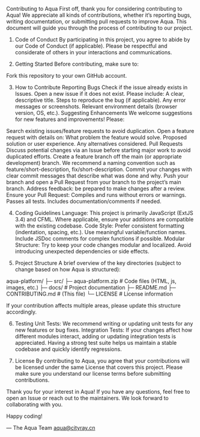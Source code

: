 Contributing to Aqua
First off, thank you for considering contributing to Aqua! We appreciate all kinds of contributions, whether it’s reporting bugs, writing documentation, or submitting pull requests to improve Aqua. This document will guide you through the process of contributing to our project.

1. Code of Conduct
By participating in this project, you agree to abide by our Code of Conduct (if applicable).
Please be respectful and considerate of others in your interactions and communications.

2. Getting Started
Before contributing, make sure to:

Fork this repository to your own GitHub account.

3. How to Contribute
Reporting Bugs
Check if the issue already exists in Issues.
Open a new issue if it does not exist. Please include:
A clear, descriptive title.
Steps to reproduce the bug (if applicable).
Any error messages or screenshots.
Relevant environment details (browser version, OS, etc.).
Suggesting Enhancements
We welcome suggestions for new features and improvements! Please:

Search existing issues/feature requests to avoid duplication.
Open a feature request with details on:
What problem the feature would solve.
Proposed solution or user experience.
Any alternatives considered.
Pull Requests
Discuss potential changes via an Issue before starting major work to avoid duplicated efforts.
Create a feature branch off the main (or appropriate development) branch. We recommend a naming convention such as feature/short-description, fix/short-description.
Commit your changes with clear commit messages that describe what was done and why.
Push your branch and open a Pull Request from your branch to the project’s main branch.
Address feedback: be prepared to make changes after a review.
Ensure your Pull Request:
Compiles and runs without errors or warnings.
Passes all tests.
Includes documentation/comments if needed.

4. Coding Guidelines
Language: This project is primarily JavaScript (ExtJS 3.4) and CFML. Where applicable, ensure your additions are compatible with the existing codebase.
Code Style:
Prefer consistent formatting (indentation, spacing, etc.).
Use meaningful variable/function names.
Include JSDoc comments for complex functions if possible.
Modular Structure: Try to keep your code changes modular and localized. Avoid introducing unexpected dependencies or side effects.

5. Project Structure
A brief overview of the key directories (subject to change based on how Aqua is structured):

aqua-platform/
├─ src/
├─ aqua-platform.zip # Code files (HTML, js, images, etc.)
├─ docs/             # Project documentation
├─ README.md
├─ CONTRIBUTING.md   # (This file)
└─ LICENSE           # License information

If your contribution affects multiple areas, please update this structure accordingly.

6. Testing
Unit Tests: We recommend writing or updating unit tests for any new features or bug fixes.
Integration Tests: If your changes affect how different modules interact, adding or updating integration tests is appreciated.
Having a strong test suite helps us maintain a stable codebase and quickly identify regressions.

7. License
By contributing to Aqua, you agree that your contributions will be licensed under the same License that covers this project.
Please make sure you understand our license terms before submitting contributions.

Thank you for your interest in Aqua!
If you have any questions, feel free to open an Issue or reach out to the maintainers. We look forward to collaborating with you.

Happy coding!

— The Aqua Team 
aqua@cityray.cn
